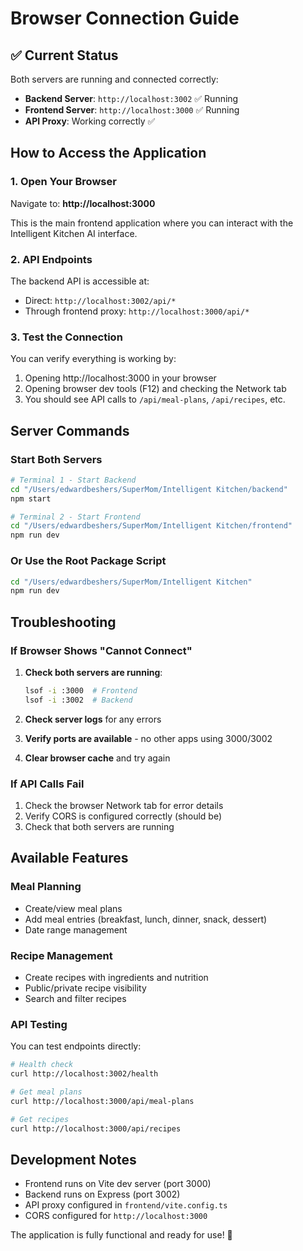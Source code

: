 # Browser Connection Guide

## ✅ Current Status
Both servers are running and connected correctly:

- **Backend Server**: `http://localhost:3002` ✅ Running
- **Frontend Server**: `http://localhost:3000` ✅ Running
- **API Proxy**: Working correctly ✅

## How to Access the Application

### 1. Open Your Browser
Navigate to: **http://localhost:3000**

This is the main frontend application where you can interact with the Intelligent Kitchen AI interface.

### 2. API Endpoints
The backend API is accessible at:
- Direct: `http://localhost:3002/api/*`
- Through frontend proxy: `http://localhost:3000/api/*`

### 3. Test the Connection
You can verify everything is working by:
1. Opening http://localhost:3000 in your browser
2. Opening browser dev tools (F12) and checking the Network tab
3. You should see API calls to `/api/meal-plans`, `/api/recipes`, etc.

## Server Commands

### Start Both Servers
```bash
# Terminal 1 - Start Backend
cd "/Users/edwardbeshers/SuperMom/Intelligent Kitchen/backend"
npm start

# Terminal 2 - Start Frontend  
cd "/Users/edwardbeshers/SuperMom/Intelligent Kitchen/frontend"
npm run dev
```

### Or Use the Root Package Script
```bash
cd "/Users/edwardbeshers/SuperMom/Intelligent Kitchen"
npm run dev
```

## Troubleshooting

### If Browser Shows "Cannot Connect"
1. **Check both servers are running**:
   ```bash
   lsof -i :3000  # Frontend
   lsof -i :3002  # Backend
   ```

2. **Check server logs** for any errors

3. **Verify ports are available** - no other apps using 3000/3002

4. **Clear browser cache** and try again

### If API Calls Fail
1. Check the browser Network tab for error details
2. Verify CORS is configured correctly (should be)
3. Check that both servers are running

## Available Features

### Meal Planning
- Create/view meal plans
- Add meal entries (breakfast, lunch, dinner, snack, dessert)
- Date range management

### Recipe Management  
- Create recipes with ingredients and nutrition
- Public/private recipe visibility
- Search and filter recipes

### API Testing
You can test endpoints directly:
```bash
# Health check
curl http://localhost:3002/health

# Get meal plans
curl http://localhost:3000/api/meal-plans

# Get recipes  
curl http://localhost:3000/api/recipes
```

## Development Notes

- Frontend runs on Vite dev server (port 3000)
- Backend runs on Express (port 3002)  
- API proxy configured in `frontend/vite.config.ts`
- CORS configured for `http://localhost:3000`

The application is fully functional and ready for use! 🎉